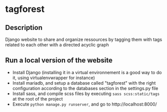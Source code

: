 # tagforest

## Description

Django website to share and organize ressources by tagging them with tags related to each other with a directed acyclic graph

## Run a local version of the website

- Install Django (installing it in a virtual environnement is a good way to do it, using virtualenvwrapper for instance)
- Install mariadb, and setup a database called "tagforest" with the right configuration according to the databases section in the settings.py file
- Install sass, and compile scss files by executing `sass scss:static/tags` at the root of the project
- Execute `python manage.py runserver`, and go to http://localhost:8000/

